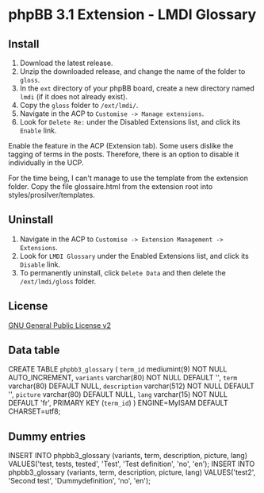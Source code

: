 # phpBB 3.1 Extension - LMDI Glossary

## Install

1. Download the latest release.
2. Unzip the downloaded release, and change the name of the folder to `gloss`.
3. In the `ext` directory of your phpBB board, create a new directory named `lmdi` (if it does not already exist).
4. Copy the `gloss` folder to `/ext/lmdi/`.
5. Navigate in the ACP to `Customise -> Manage extensions`.
6. Look for `Delete Re:` under the Disabled Extensions list, and click its `Enable` link.

Enable the feature in the ACP (Extension tab).
Some users dislike the tagging of terms in the posts. Therefore, there is an option 
to disable it individually in the UCP.

For the time being, I can't manage to use the template from the extension folder. 
Copy the file glossaire.html from the extension root into styles/prosilver/templates.

## Uninstall

1. Navigate in the ACP to `Customise -> Extension Management -> Extensions`.
2. Look for `LMDI Glossary` under the Enabled Extensions list, and click its `Disable` link.
3. To permanently uninstall, click `Delete Data` and then delete the `/ext/lmdi/gloss` folder.

## License
[GNU General Public License v2](http://opensource.org/licenses/GPL-2.0)

## Data table
CREATE TABLE `phpbb3_glossary` (
  `term_id` mediumint(9) NOT NULL AUTO_INCREMENT,
  `variants` varchar(80) NOT NULL DEFAULT '',
  `term` varchar(80) DEFAULT NULL,
  `description` varchar(512) NOT NULL DEFAULT '',
  `picture` varchar(80) DEFAULT NULL,
  `lang` varchar(15) NOT NULL DEFAULT 'fr',
  PRIMARY KEY (`term_id`)
) ENGINE=MyISAM DEFAULT CHARSET=utf8;

## Dummy entries
INSERT INTO phpbb3_glossary (variants, term, description, picture, lang) 
VALUES('test, tests, tested', 'Test', 'Test definition', 'no', 'en');
INSERT INTO phpbb3_glossary (variants, term, description, picture, lang) 
VALUES('test2', 'Second test', 'Dummydefinition', 'no', 'en');